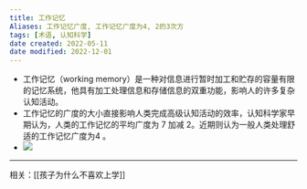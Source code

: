 ```yaml
---
title: 工作记忆
Aliases: 工作记忆广度, 工作记忆广度为4, 2的3次方
tags: [术语, 认知科学]
date created: 2022-05-11
date modified: 2022-12-01
---
```


- 工作记忆（working memory）是一种对信息进行暂时加工和贮存的容量有限的记忆系统，他具有加工处理信息和存储信息的双重功能，影响人的许多复杂认知活动。
- 工作记忆的广度的大小直接影响人类完成高级认知活动的效率，认知科学家早期认为，人类的工作记忆的平均广度为 7 加减 2。近期则认为一般人类处理舒适的工作记忆广度为4 。
- ![](https://xxpic.oss-cn-qingdao.aliyuncs.com/pic/20221226172253.png)



---
相关：[[孩子为什么不喜欢上学]]